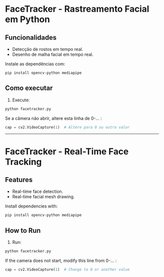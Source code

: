# FaceTracker - Rastreamento Facial em Python

## Funcionalidades

- Detecção de rostos em tempo real.
- Desenho de malha facial em tempo real.

Instale as dependências com:

```sh
pip install opencv-python mediapipe
```

## Como executar

1. Execute:

```sh
python facetracker.py
```

Se a câmera não abrir, altere esta linha de 0-... :

```python
cap = cv2.VideoCapture(1)  # Altere para 0 ou outro valor
```

---

# FaceTracker - Real-Time Face Tracking

## Features

- Real-time face detection.
- Real-time facial mesh drawing.

Install dependencies with:

```sh
pip install opencv-python mediapipe
```

## How to Run

1. Run:

```sh
python facetracker.py
```

If the camera does not start, modify this line from 0-... :

```python
cap = cv2.VideoCapture(1)  # Change to 0 or another value
```

